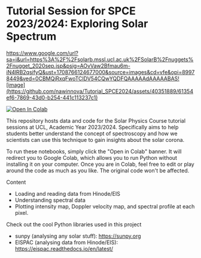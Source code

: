# Tutorial Session for SPCE 2023/2024: Exploring Solar Spectrum

https://www.google.com/url?sa=i&url=https%3A%2F%2Fsolarb.mssl.ucl.ac.uk%2FSolarB%2Fnuggets%2Fnugget_2020sep.jsp&psig=AOvVaw2Bfmau6m-iN4lRB2qsifyQ&ust=1708766124677000&source=images&cd=vfe&opi=89978449&ved=0CBMQjRxqFwoTCIDV54CQwYQDFQAAAAAdAAAAABAS![image](https://github.com/nawinnova/Tutorial_SPCE2024/assets/40351889/61354ef6-7869-43d0-b254-441c113237c1)

[![Open In Colab](https://colab.research.google.com/assets/colab-badge.svg)](https://colab.research.google.com/github/nawinnova/Tutorial_SPCE2024)

This repository hosts data and code for the Solar Physics Course tutorial sessions at UCL, Academic Year 2023/2024. 
Specifically aims to help students better understand the concept of spectroscopy and how we scientists can use this technique to gain insights about the solar corona.

To run these notebooks, simply click the "Open in Colab" banner. It will redirect you to Google Colab, which allows you to run Python without installing it on your computer. Once you are in Colab, feel free to edit or play around the code as much as you like. The original code won't be affected.

Content
- Loading and reading data from Hinode/EIS
- Understanding spectral data
- Plotting intensity map, Doppler velocity map, and spectral profile at each pixel.

Check out the cool Python libraries used in this project
- sunpy (analysing any solar stuff): https://sunpy.org
- EISPAC (analysing data from Hinode/EIS): https://eispac.readthedocs.io/en/latest/

